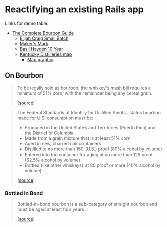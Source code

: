 # Reactifying an existing Rails app

Links for demo table:

* [The Complete Bourbon Guide](https://vinepair.com/explore/category-type/bourbon/)
  * [Elijah Craig Small Batch](https://vinepair.com/review/elijah-craig-small-batch/)
  * [Maker's Mark](https://vinepair.com/review/makers-mark/)
  * [Basil Hayden 10 Year](https://vinepair.com/review/basil-haydens-10-year-bourbon/)
  * [Kentucky Distilleries map](https://vinepair.com/articles/kentucky-bourbon-distilleries-map/)
    * [Map graphic](https://vinepair.com/wp-content/uploads/2021/05/kentuckybourbonmap_infographic.jpg)

## On Bourbon

> To be legally sold as bourbon,
> the whiskey's mash bill requires a minimum of 51% corn,
> with the remainder being any cereal grain.
> 
> ([source](https://en.wikipedia.org/wiki/Bourbon_whiskey#Production_process))

> The Federal Standards of Identity for Distilled Spirits...states bourbon made for U.S. consumption must be:
>
> - Produced in the United States and Territories (Puerto Rico) and the District of Columbia
> - Made from a grain mixture that is at least 51% corn
> - Aged in new, charred oak containers
> - Distilled to no more than 160 (U.S.) proof (80% alcohol by volume)
> - Entered into the container for aging at no more than 125 proof (62.5% alcohol by volume)
> - Bottled (like other whiskeys) at 80 proof or more (40% alcohol by volume)
> 
> ([source](https://en.wikipedia.org/wiki/Bourbon_whiskey#Legal_requirements))

### Bottled in Bond

> Bottled-in-bond bourbon is a sub-category of straight bourbon
> and must be aged at least four years.
> 
> ([source](https://en.wikipedia.org/wiki/Bourbon_whiskey#Legal_requirements))
